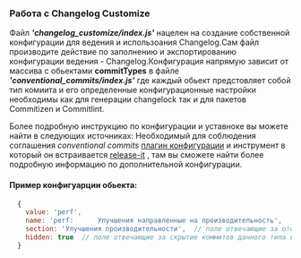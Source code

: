 ### Работа с Changelog Customize

Файл *__'changelog_customize/index.js'__* нацелен на создание собственной конфигурации для ведения и использоания Changelog.Сам файл производите  действие по заполнению и экспортированию конфигурации ведения - Changelog.Конфигурация напрямую зависит от массива с обьектами __commitTypes__ в файле *__'conventional_commits/index.js'__*  где каждый обьект предстовляет собой тип комиита и его определенные конфигурационные настройки необходимы как для генерации changelock так и для пакетов Commitizen и Commitlint.

Более подробную инструкцию по конфигурации и уставноке вы можете найти в следующих источниках: Необходимый для соблюдения соглашения *conventional commits* [плагин конфигурации](https://github.com/release-it/conventional-changelog/blob/master/README.md) и инструмент в который он встраивается [release-it](https://github.com/release-it/release-it/tree/main) , там вы сможете найти более подробную информацию по дополнительной конфигурации.

#### Пример конфигуарции обьекта:

```js
  {
    value: 'perf',
    name: 'perf:      Улучшения направленные на производительность',  
    section: 'Улучшения производительности',  // поле отвечающие за отображение коммитов данного типа в логе изменений не может быть вместе с полем 'hidden'
    hidden: true  // поле отвечающие за скрытие коммитов данного типа в логе изменений не может быть вместе с полем 'section'
  }
```
